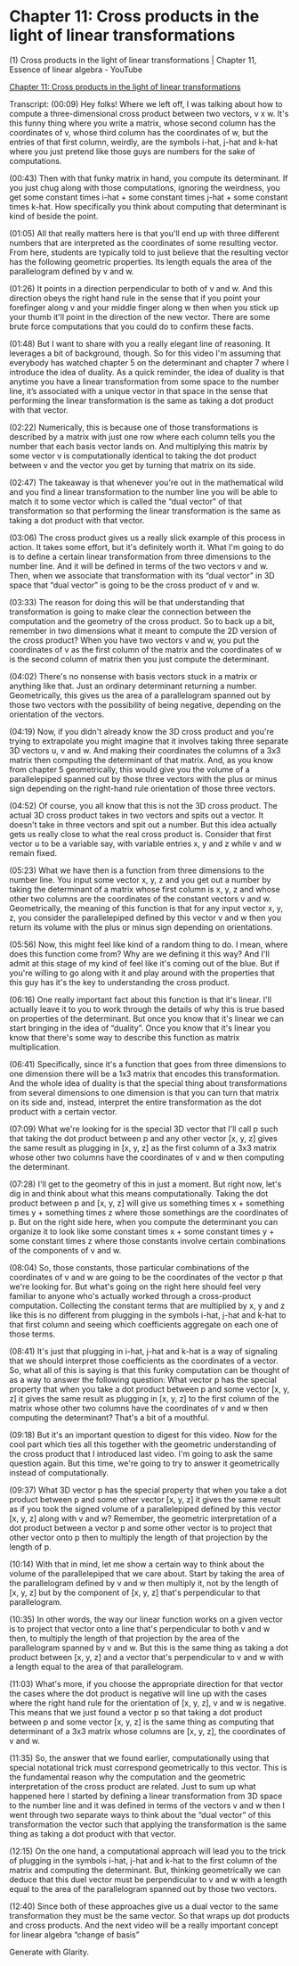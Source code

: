 # Chapter 11: Cross products in the light of linear transformations

(1) Cross products in the light of linear transformations | Chapter 11, Essence of linear algebra - YouTube

[Chapter 11: Cross products in the light of linear transformations](https://www.youtube.com/watch?v=BaM7OCEm3G0)

Transcript:
(00:09) Hey folks! Where we left off, I was talking about how to compute a three-dimensional cross product between two vectors, v x w. It's this funny thing where you write a matrix, whose second column has the coordinates of v, whose third column has the coordinates of w, but the entries of that first column, weirdly, are the symbols i-hat, j-hat and k-hat where you just pretend like those guys are numbers for the sake of computations.

(00:43) Then with that funky matrix in hand, you compute its determinant. If you just chug along with those computations, ignoring the weirdness, you get some constant times i-hat + some constant times j-hat + some constant times k-hat. How specifically you think about computing that determinant is kind of beside the point.

(01:05) All that really matters here is that you'll end up with three different numbers that are interpreted as the coordinates of some resulting vector. From here, students are typically told to just believe that the resulting vector has the following geometric properties. Its length equals the area of the parallelogram defined by v and w.

(01:26) It points in a direction perpendicular to both of v and w. And this direction obeys the right hand rule in the sense that if you point your forefinger along v and your middle finger along w then when you stick up your thumb it'll point in the direction of the new vector. There are some brute force computations that you could do to confirm these facts.

(01:48) But I want to share with you a really elegant line of reasoning. It leverages a bit of background, though. So for this video I'm assuming that everybody has watched chapter 5 on the determinant and chapter 7 where I introduce the idea of duality. As a quick reminder, the idea of duality is that anytime you have a linear transformation from some space to the number line, it’s associated with a unique vector in that space in the sense that performing the linear transformation is the same as taking a dot product with that vector.

(02:22) Numerically, this is because one of those transformations is described by a matrix with just one row where each column tells you the number that each basis vector lands on. And multiplying this matrix by some vector v is computationally identical to taking the dot product between v and the vector you get by turning that matrix on its side.

(02:47) The takeaway is that whenever you're out in the mathematical wild and you find a linear transformation to the number line you will be able to match it to some vector which is called the “dual vector” of that transformation so that performing the linear transformation is the same as taking a dot product with that vector.

(03:06) The cross product gives us a really slick example of this process in action. It takes some effort, but it's definitely worth it. What I'm going to do is to define a certain linear transformation from three dimensions to the number line. And it will be defined in terms of the two vectors v and w. Then, when we associate that transformation with its “dual vector” in 3D space that “dual vector” is going to be the cross product of v and w.

(03:33) The reason for doing this will be that understanding that transformation is going to make clear the connection between the computation and the geometry of the cross product. So to back up a bit, remember in two dimensions what it meant to compute the 2D version of the cross product? When you have two vectors v and w, you put the coordinates of v as the first column of the matrix and the coordinates of w is the second column of matrix then you just compute the determinant.

(04:02) There's no nonsense with basis vectors stuck in a matrix or anything like that. Just an ordinary determinant returning a number. Geometrically, this gives us the area of a parallelogram spanned out by those two vectors with the possibility of being negative, depending on the orientation of the vectors.

(04:19) Now, if you didn't already know the 3D cross product and you're trying to extrapolate you might imagine that it involves taking three separate 3D vectors u, v and w. And making their coordinates the columns of a 3x3 matrix then computing the determinant of that matrix. And, as you know from chapter 5 geometrically, this would give you the volume of a parallelepiped spanned out by those three vectors with the plus or minus sign depending on the right-hand rule orientation of those three vectors.

(04:52) Of course, you all know that this is not the 3D cross product. The actual 3D cross product takes in two vectors and spits out a vector. It doesn't take in three vectors and spit out a number. But this idea actually gets us really close to what the real cross product is. Consider that first vector u to be a variable say, with variable entries x, y and z while v and w remain fixed.

(05:23) What we have then is a function from three dimensions to the number line. You input some vector x, y, z and you get out a number by taking the determinant of a matrix whose first column is x, y, z and whose other two columns are the coordinates of the constant vectors v and w. Geometrically, the meaning of this function is that for any input vector x, y, z, you consider the parallelepiped defined by this vector v and w then you return its volume with the plus or minus sign depending on orientations.

(05:56) Now, this might feel like kind of a random thing to do. I mean, where does this function come from? Why are we defining it this way? And I'll admit at this stage of my kind of feel like it's coming out of the blue. But if you're willing to go along with it and play around with the properties that this guy has it's the key to understanding the cross product.

(06:16) One really important fact about this function is that it's linear. I'll actually leave it to you to work through the details of why this is true based on properties of the determinant. But once you know that it's linear we can start bringing in the idea of “duality”. Once you know that it's linear you know that there's some way to describe this function as matrix multiplication.

(06:41) Specifically, since it's a function that goes from three dimensions to one dimension there will be a 1x3 matrix that encodes this transformation. And the whole idea of duality is that the special thing about transformations from several dimensions to one dimension is that you can turn that matrix on its side and, instead, interpret the entire transformation as the dot product with a certain vector.

(07:09) What we're looking for is the special 3D vector that I'll call p such that taking the dot product between p and any other vector [x, y, z] gives the same result as plugging in [x, y, z] as the first column of a 3x3 matrix whose other two columns have the coordinates of v and w then computing the determinant.

(07:28) I'll get to the geometry of this in just a moment. But right now, let's dig in and think about what this means computationally. Taking the dot product between p and [x, y, z] will give us something times x + something times y + something times z where those somethings are the coordinates of p. But on the right side here, when you compute the determinant you can organize it to look like some constant times x + some constant times y + some constant times z where those constants involve certain combinations of the components of v and w.

(08:04) So, those constants, those particular combinations of the coordinates of v and w are going to be the coordinates of the vector p that we're looking for. But what's going on the right here should feel very familiar to anyone who's actually worked through a cross-product computation. Collecting the constant terms that are multiplied by x, y and z like this is no different from plugging in the symbols i-hat, j-hat and k-hat to that first column and seeing which coefficients aggregate on each one of those terms.

(08:41) It's just that plugging in i-hat, j-hat and k-hat is a way of signaling that we should interpret those coefficients as the coordinates of a vector. So, what all of this is saying is that this funky computation can be thought of as a way to answer the following question: What vector p has the special property that when you take a dot product between p and some vector [x, y, z] it gives the same result as plugging in [x, y, z] to the first column of the matrix whose other two columns have the coordinates of v and w then computing the determinant? That's a bit of a mouthful.

(09:18) But it's an important question to digest for this video. Now for the cool part which ties all this together with the geometric understanding of the cross product that I introduced last video. I'm going to ask the same question again. But this time, we're going to try to answer it geometrically instead of computationally.

(09:37) What 3D vector p has the special property that when you take a dot product between p and some other vector [x, y, z] it gives the same result as if you took the signed volume of a parallelepiped defined by this vector [x, y, z] along with v and w? Remember, the geometric interpretation of a dot product between a vector p and some other vector is to project that other vector onto p then to multiply the length of that projection by the length of p.

(10:14) With that in mind, let me show a certain way to think about the volume of the parallelepiped that we care about. Start by taking the area of the parallelogram defined by v and w then multiply it, not by the length of [x, y, z] but by the component of [x, y, z] that's perpendicular to that parallelogram.

(10:35) In other words, the way our linear function works on a given vector is to project that vector onto a line that's perpendicular to both v and w then, to multiply the length of that projection by the area of the parallelogram spanned by v and w. But this is the same thing as taking a dot product between [x, y, z] and a vector that's perpendicular to v and w with a length equal to the area of that parallelogram.

(11:03) What's more, if you choose the appropriate direction for that vector the cases where the dot product is negative will line up with the cases where the right hand rule for the orientation of [x, y, z], v and w is negative. This means that we just found a vector p so that taking a dot product between p and some vector [x, y, z] is the same thing as computing that determinant of a 3x3 matrix whose columns are [x, y, z], the coordinates of v and w.

(11:35) So, the answer that we found earlier, computationally using that special notational trick must correspond geometrically to this vector. This is the fundamental reason why the computation and the geometric interpretation of the cross product are related. Just to sum up what happened here I started by defining a linear transformation from 3D space to the number line and it was defined in terms of the vectors v and w then I went through two separate ways to think about the “dual vector” of this transformation the vector such that applying the transformation is the same thing as taking a dot product with that vector.

(12:15) On the one hand, a computational approach will lead you to the trick of plugging in the symbols i-hat, j-hat and k-hat to the first column of the matrix and computing the determinant. But, thinking geometrically we can deduce that this duel vector must be perpendicular to v and w with a length equal to the area of the parallelogram spanned out by those two vectors.

(12:40) Since both of these approaches give us a dual vector to the same transformation they must be the same vector. So that wraps up dot products and cross products. And the next video will be a really important concept for linear algebra “change of basis”

Generate with Glarity.
